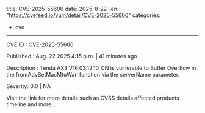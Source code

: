  
title: CVE-2025-55606
date: 2025-8-22
lien: "https://cvefeed.io/vuln/detail/CVE-2025-55606"
categories:
  - cve
---

CVE ID : CVE-2025-55606

Published :  Aug. 22
2025
4:15 p.m. | 41 minutes ago

Description : Tenda AX3 V16.03.12.10_CN is vulnerable to Buffer Overflow in the fromAdvSetMacMtuWan function via the serverName parameter.

Severity: 0.0 | NA

Visit the link for more details
such as CVSS details
affected products
timeline
and more...
